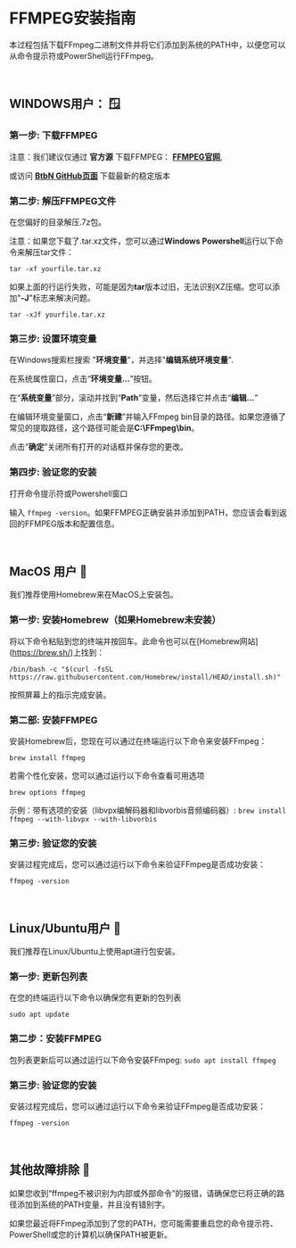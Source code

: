 # FFMPEG安装指南

本过程包括下载FFmpeg二进制文件并将它们添加到系统的PATH中，以便您可以从命令提示符或PowerShell运行FFmpeg。

<br>

## WINDOWS用户： 🪟

### 第一步: 下载FFMPEG
注意：我们建议仅通过 **官方源** 下载FFMPEG： [**FFMPEG官网**](https://ffmpeg.org/download.html#build-windows), <br>

或访问 [**BtbN GitHub页面**](https://github.com/BtbN/FFmpeg-Builds/releases) 下载最新的稳定版本

### 第二步: 解压FFMPEG文件
在您偏好的目录解压.7z包。 <br>

注意：如果您下载了.tar.xz文件，您可以通过**Windows Powershell**运行以下命令来解压tar文件：<br>

```tar -xf yourfile.tar.xz```<br>

如果上面的行运行失败，可能是因为**tar**版本过旧，无法识别XZ压缩。您可以添加"**-J**"标志来解决问题。 <br>

```tar -xJf yourfile.tar.xz```<br>

### 第三步: 设置环境变量
在Windows搜索栏搜索 "**环境变量**"，并选择"**编辑系统环境变量**". <br>

在系统属性窗口，点击“**环境变量...**”按钮。<br>

在“**系统变量**”部分，滚动并找到“**Path**”变量，然后选择它并点击“**编辑...**” <br>

在编辑环境变量窗口，点击“**新建**”并输入FFmpeg bin目录的路径。如果您遵循了常见的提取路径，这个路径可能会是**C:\FFmpeg\bin**。<br>

点击“**确定**”关闭所有打开的对话框并保存您的更改。

### 第四步: 验证您的安装
打开命令提示符或Powershell窗口 <br>

输入 `ffmpeg -version`。如果FFMPEG正确安装并添加到PATH，您应该会看到返回的FFMPEG版本和配置信息。 <br>

<br>

## MacOS 用户 🍎

我们推荐使用Homebrew来在MacOS上安装包。<br>

### 第一步: 安装Homebrew（如果Homebrew**未安装**）
将以下命令粘贴到您的终端并按回车。此命令也可以在[Homebrew网站] (https://brew.sh/)上找到：<br>

```/bin/bash -c "$(curl -fsSL https://raw.githubusercontent.com/Homebrew/install/HEAD/install.sh)"``` <br>

按照屏幕上的指示完成安装。<br>

### 第二部: 安装FFMPEG
安装Homebrew后，您现在可以通过在终端运行以下命令来安装FFmpeg：<br>

```brew install ffmpeg```<br>

若需个性化安装，您可以通过运行以下命令查看可用选项

```brew options ffmpeg```<br>

示例：带有选项的安装（libvpx编解码器和libvorbis音频编码器）:
```brew install ffmpeg --with-libvpx --with-libvorbis```<br>

### 第三步: 验证您的安装
安装过程完成后，您可以通过运行以下命令来验证FFmpeg是否成功安装：<br>

```ffmpeg -version``` <br>

<br>

## Linux/Ubuntu用户 🐧

我们推荐在Linux/Ubuntu上使用apt进行包安装。 <br>

### 第一步: 更新包列表
在您的终端运行以下命令以确保您有更新的包列表<br>

```sudo apt update``` <br>

### 第二步：安装FFMPEG
包列表更新后可以通过运行以下命令安装FFmpeg:
```sudo apt install ffmpeg```<br>

### 第三步: 验证您的安装
安装过程完成后，您可以通过运行以下命令来验证FFmpeg是否成功安装：<br>

```ffmpeg -version``` <br>

<br>

## 其他故障排除 🛟
如果您收到“ffmpeg不被识别为内部或外部命令”的报错，请确保您已将正确的路径添加到系统的PATH变量，并且没有错别字。 <br>

如果您最近将FFmpeg添加到了您的PATH，您可能需要重启您的命令提示符、PowerShell或您的计算机以确保PATH被更新。 <br>